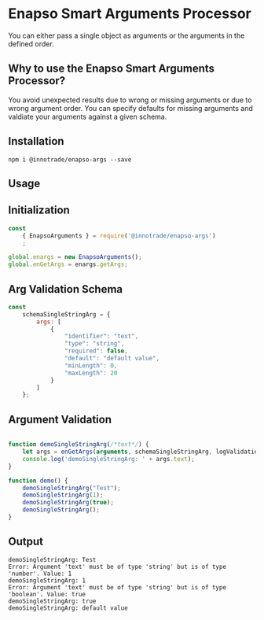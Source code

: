 # Enapso Smart Arguments Processor

You can either pass a single object as arguments or the arguments in the defined order.


## Why to use the Enapso Smart Arguments Processor?

You avoid unexpected results due to wrong or missing arguments or due to wrong argument order.
You can specify defaults for missing arguments and valdiate your arguments against a given schema.


## Installation
```
npm i @innotrade/enapso-args --save
```

## Usage

## Initialization
```javascript
const
    { EnapsoArguments } = require('@innotrade/enapso-args')
    ;

global.enargs = new EnapsoArguments();
global.enGetArgs = enargs.getArgs;
```

## Arg Validation Schema
```javascript
const
    schemaSingleStringArg = {
        args: [
            {
                "identifier": "text",
                "type": "string",
                "required": false,
                "default": "default value",
                "minLength": 0,
                "maxLength": 20
            }
        ]
    };
```
## Argument Validation
```javascript

function demoSingleStringArg(/*text*/) {
    let args = enGetArgs(arguments, schemaSingleStringArg, logValidationViolation);
    console.log('demoSingleStringArg: ' + args.text);
}

function demo() {
    demoSingleStringArg("Test");
    demoSingleStringArg(1);
    demoSingleStringArg(true);
    demoSingleStringArg();
}
```
## Output
```
demoSingleStringArg: Test
Error: Argument 'text' must be of type 'string' but is of type 'number'. Value: 1
demoSingleStringArg: 1
Error: Argument 'text' must be of type 'string' but is of type 'boolean'. Value: true
demoSingleStringArg: true
demoSingleStringArg: default value
```